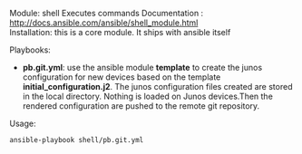 Module: shell
Executes commands
Documentation : http://docs.ansible.com/ansible/shell_module.html  
Installation: this is a core module. It ships with ansible itself  

Playbooks:  
- **pb.git.yml**: use the ansible module **template** to create the junos configuration for new devices based on the template **initial_configuration.j2**. The junos configuration files created are stored in the local directory. Nothing is loaded on Junos devices.Then the rendered configuration are pushed to the remote git repository.


Usage:   
```
ansible-playbook shell/pb.git.yml
```
